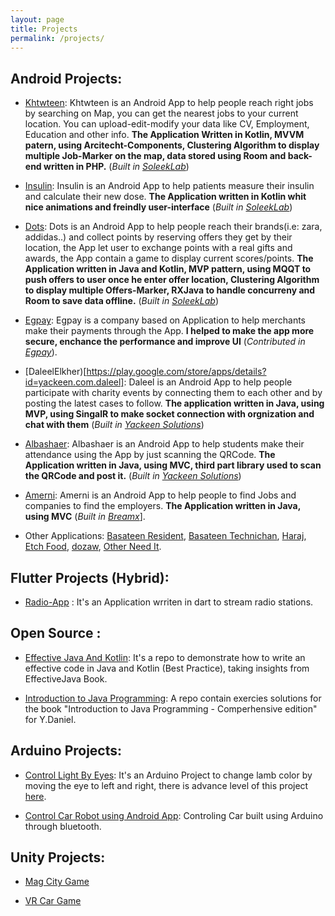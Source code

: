 ```yaml
---
layout: page
title: Projects
permalink: /projects/
---
```


## Android Projects:
 - [Khtwteen](https://play.google.com/store/apps/details?id=com.soleeklab.khtwteen): Khtwteen is an Android App to help people reach right jobs by searching on Map, you can get the nearest jobs to your current location. You can upload-edit-modify your data like CV, Employment, Education and other info.
 **The Application Written in Kotlin, MVVM patern, using Arcitecht-Components, Clustering Algorithm to display multiple Job-Marker on the map, data stored using Room and back-end written in PHP.** (*Built in [SoleekLab](https://www.soleeklab.com/)*)
 
 - [Insulin](https://play.google.com/store/apps/details?id=com.soleeklab.insulin): Insulin is an Android App to help patients measure their insulin and calculate their new dose.
 **The Application written in Kotlin whit nice animations and freindly user-interface** (*Built in [SoleekLab](https://www.soleeklab.com/)*)
 
 - [Dots](): Dots is an Android App to help people reach their brands(i.e: zara, addidas..) and collect points by reserving offers they get by their location, the App let user to exchange points with a real gifts and awards, the App contain a game to display current scores/points.
 **The Application written in Java and Kotlin, MVP pattern, using MQQT to push offers to user once he enter offer location, Clustering Algorithm to display multiple Offers-Marker, RXJava to handle concurreny and Room to save data offline.** (*Built in [SoleekLab](https://www.soleeklab.com/)*)
 
 - [Egpay](https://play.google.com/store/apps/details?id=com.egpay.merchant): Egpay is a company based on Application to help merchants make their payments through the App.
 **I helped to make the app more secure, enchance the performance and improve UI** (*Contributed in [Egpay](https://www.egpay.com/)*).
 
 - [DaleelElkher)[https://play.google.com/store/apps/details?id=yackeen.com.daleel]: Daleel is an Android App to help people participate with charity events by connecting them to each other and by posting the latest cases to follow.
 **The application written in Java, using MVP, using SingalR to make socket connection with orgnization and chat with them** (*Built in [Yackeen Solutions](http://www.yackeensolutions.com/)*)
 
 - [Albashaer](https://play.google.com/store/apps/details?id=s.yckeen.albashayer): Albashaer is an Android App to help students make their attendance using the App by just scanning the QRCode.
 **The Application written in Java, using MVC, third part library used to scan the QRCode and post it.** (*Built in [Yackeen Solutions](http://www.yackeensolutions.com/)*)
 
 - [Amerni](https://play.google.com/store/apps/details?id=example.breamex.morny): Amerni is an Android App to help people to find Jobs and companies to find the employers.
 **The Application written in Java, using MVC** (*Built in [Breamx](https://breamx.com/)*].
 
 - Other Applications: [Basateen Resident](https://play.google.com/store/apps/details?id=com.soleeklab.basateen), [Basateen Technichan](https://play.google.com/store/apps/details?id=com.soleklab.basateentechnician), [Haraj](https://play.google.com/store/apps/details?id=com.elryad.harajashtre), [Etch Food](https://play.google.com/store/apps/details?id=breamex.h_food), [dozaw](https://play.google.com/store/apps/details?id=breamex.dozaw), [Other Need It](https://play.google.com/store/apps/details?id=breamex.othersneeds).
 
 
## Flutter Projects (Hybrid):
   - [Radio-App](https://github.com/ahlsunnah/radio-flutter) : It's an Application wrriten in dart to stream radio stations.
   
## Open Source :
   - [Effective Java And Kotlin](https://github.com/ibrahimAlii/EffectiveJavaAndKotlin): It's a repo to demonstrate how to write an effective code in Java and Kotlin (Best Practice), taking insights from EffectiveJava Book.
   
   - [Introduction to Java Programming](https://github.com/ibrahimAlii/Introduction-To-Java-Programming): A repo contain exercies solutions for the book "Introduction to Java Programming - Comperhensive edition" for Y.Daniel.
   
 
## Arduino Projects:
 - [Control Light By Eyes](https://github.com/ibrahimAlii/ControllLightByEyes): It's an Arduino Project to change lamb color by moving the eye to left and right, there is advance level of this project [here](https://psychology.stackexchange.com/questions/18593/can-i-read-what-the-person-thinking-through-electrodes-or-something-similar).
 
 - [Control Car Robot using Android App](https://www.youtube.com/watch?v=ip7NTy0HiWk): Controling Car built using Arduino through bluetooth.
 
## Unity Projects: 
 - [Mag City Game](https://github.com/ibrahimAlii/MageCityUnity)
 
 - [VR Car Game](https://github.com/ibrahimAlii/CarCity)
 
 
 
